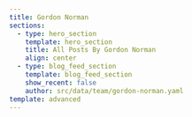 ```yaml
---
title: Gordon Norman
sections:
  - type: hero_section
    template: hero_section
    title: All Posts By Gordon Norman
    align: center
  - type: blog_feed_section
    template: blog_feed_section
    show_recent: false
    author: src/data/team/gordon-norman.yaml
template: advanced
---
```


